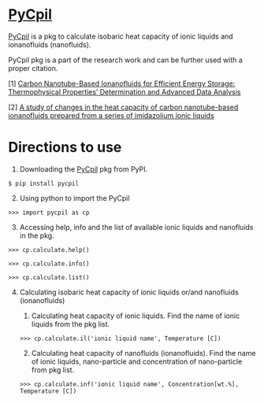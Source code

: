 # [PyCpil](https://pypi.org/project/pycpil/)
[PyCpil](https://pypi.org/project/pycpil/) is a pkg to calculate isobaric heat capacity of ionic liquids and ionanofluids (nanofluids).

PyCpil pkg is a part of the research work and can be further used with a proper citation.

[1] [Carbon Nanotube-Based Ionanofluids for Efficient Energy Storage: Thermophysical Properties’ Determination and Advanced Data Analysis](https://pubs.acs.org/doi/abs/10.1021/acs.iecr.0c06008)

[2] [A study of changes in the heat capacity of carbon nanotube-based ionanofluids prepared from a series of imidazolium ionic liquids](https://pubs.rsc.org/en/content/articlelanding/2022/cp/d2cp02110b/unauth)

# Directions to use

1. Downloading the [PyCpil](https://pypi.org/project/pycpil/) pkg from PyPI.

```
$ pip install pycpil
```

2. Using python to import the PyCpil
```
>>> import pycpil as cp
```

3. Accessing help, info and the list of available ionic liquids and nanofluids in the pkg.
```
>>> cp.calculate.help()

>>> cp.calculate.info()

>>> cp.calculate.list()
```

4. Calculating isobaric heat capacity of ionic liquids or/and nanofluids (ionanofluids)

    1. Calculating heat capacity of ionic liquids. Find the name of ionic liquids from the pkg list.
    ```
    >>> cp.calculate.il('ionic liquid name', Temperature [C])
    ```



    2. Calculating heat capacity of nanofluids (ionanofluids). Find the name of ionic liquids, nano-particle and concentration of nano-particle from pkg list.
    ```
    >>> cp.calculate.inf('ionic liquid name', Concentration[wt.%], Temperature [C])
